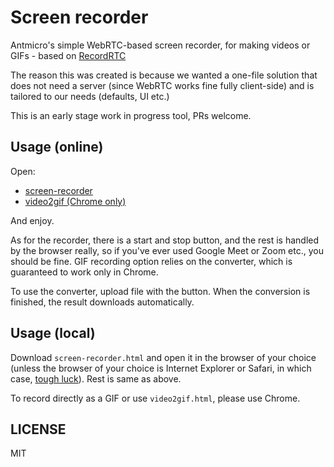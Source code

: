 # Screen recorder

Antmicro's simple WebRTC-based screen recorder, for making videos or GIFs - based on [RecordRTC](https://github.com/muaz-khan/RecordRTC)

The reason this was created is because we wanted a one-file solution that does not need a server (since WebRTC works fine fully client-side) and is tailored to our needs (defaults, UI etc.)

This is an early stage work in progress tool, PRs welcome.

## Usage (online)

Open:

* [screen-recorder](./screen-recorder.html)
* [video2gif (Chrome only)](./video2gif.html)

And enjoy.

As for the recorder, there is a start and stop button, and the rest is handled by the browser really, so if you've ever used Google Meet or Zoom etc., you should be fine. GIF recording option relies on the converter, which is guaranteed to work only in Chrome.

To use the converter, upload file with the button. When the conversion is finished, the result downloads automatically.

## Usage (local)

Download ``screen-recorder.html`` and open it in the browser of your choice (unless the browser of your choice is Internet Explorer or Safari, in which case, [tough luck](https://github.com/muaz-khan/RecordRTC#browsers-support)). Rest is same as above.

To record directly as a GIF or use ``video2gif.html``, please use Chrome.

## LICENSE

MIT
